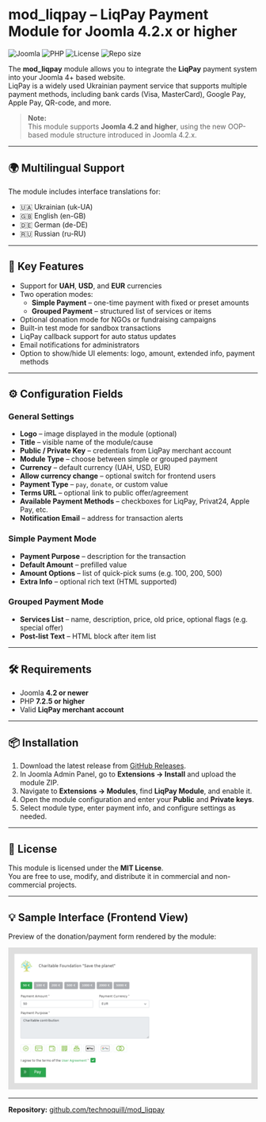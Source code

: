 # mod_liqpay – LiqPay Payment Module for Joomla 4.2.x or higher

![Joomla](https://img.shields.io/badge/Joomla-4.2%2B-blue?style=flat-square&logo=joomla)
![PHP](https://img.shields.io/badge/PHP-7.2.5-8892BF?style=flat-square&logo=php)
![License](https://img.shields.io/badge/license-MIT-green?style=flat-square)
![Repo size](https://img.shields.io/github/repo-size/technoquill/mod_liqpay?style=flat-square)

The **mod_liqpay** module allows you to integrate the **LiqPay** payment system into your Joomla 4+ based website.  
LiqPay is a widely used Ukrainian payment service that supports multiple payment methods, including bank cards (Visa, MasterCard), Google Pay, Apple Pay, QR-code, and more.

> **Note:**  
> This module supports **Joomla 4.2 and higher**, using the new OOP-based module structure introduced in Joomla 4.2.x.

---

## 🌍 Multilingual Support

The module includes interface translations for:
- 🇺🇦 Ukrainian (uk-UA)
- 🇬🇧 English (en-GB)
- 🇩🇪 German (de-DE)
- 🇷🇺 Russian (ru-RU)

---

## 🔧 Key Features

- Support for **UAH**, **USD**, and **EUR** currencies
- Two operation modes:
  - **Simple Payment** – one-time payment with fixed or preset amounts
  - **Grouped Payment** – structured list of services or items
- Optional donation mode for NGOs or fundraising campaigns
- Built-in test mode for sandbox transactions
- LiqPay callback support for auto status updates
- Email notifications for administrators
- Option to show/hide UI elements: logo, amount, extended info, payment methods

---

## ⚙️ Configuration Fields

### General Settings
- **Logo** – image displayed in the module (optional)
- **Title** – visible name of the module/cause
- **Public / Private Key** – credentials from LiqPay merchant account
- **Module Type** – choose between simple or grouped payment
- **Currency** – default currency (UAH, USD, EUR)
- **Allow currency change** – optional switch for frontend users
- **Payment Type** – `pay`, `donate`, or custom value
- **Terms URL** – optional link to public offer/agreement
- **Available Payment Methods** – checkboxes for LiqPay, Privat24, Apple Pay, etc.
- **Notification Email** – address for transaction alerts

### Simple Payment Mode
- **Payment Purpose** – description for the transaction
- **Default Amount** – prefilled value
- **Amount Options** – list of quick-pick sums (e.g. 100, 200, 500)
- **Extra Info** – optional rich text (HTML supported)

### Grouped Payment Mode
- **Services List** – name, description, price, old price, optional flags (e.g. special offer)
- **Post-list Text** – HTML block after item list

---

## 🛠 Requirements

- Joomla **4.2 or newer**
- PHP **7.2.5 or higher**
- Valid **LiqPay merchant account**

---

## 📦 Installation

1. Download the latest release from [GitHub Releases](https://github.com/technoquill/mod_liqpay/releases).
2. In Joomla Admin Panel, go to **Extensions → Install** and upload the module ZIP.
3. Navigate to **Extensions → Modules**, find **LiqPay Module**, and enable it.
4. Open the module configuration and enter your **Public** and **Private keys**.
5. Select module type, enter payment info, and configure settings as needed.

---

## 📜 License

This module is licensed under the **MIT License**.  
You are free to use, modify, and distribute it in commercial and non-commercial projects.

---

## 💡 Sample Interface (Frontend View)

Preview of the donation/payment form rendered by the module:

![LiqPay Module Frontend Preview](https://raw.githubusercontent.com/technoquill/project-media/main/mod_liqpay/frontend-preview.png)


---

**Repository:** [github.com/technoquill/mod_liqpay](https://github.com/technoquill/mod_liqpay)
